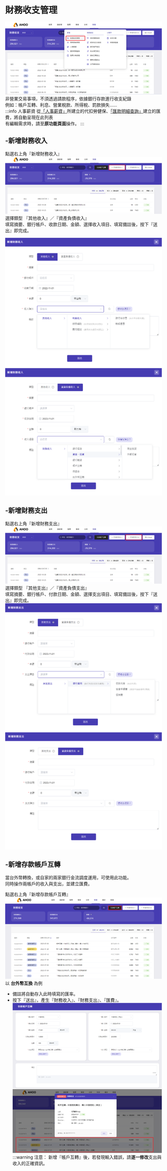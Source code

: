 # 財務收支管理

![財務收支管理](./variable.png)
非營業交易事項，不須透過請款程序，依據銀行存款進行收支紀錄  
例如：帳戶互轉、利息、營業稅款、所得稅、罰款損失……  
:::info 人事薪資
從[「人事薪資」](/finance/finance/salary/)所建立的代扣勞健保、[「匯款明細查詢」](/finance/finance/remittances/)建立的匯費，將自動呈現在此列表<br/>
有編輯需求時，請至**原功能頁面**操作。
:::

## -新增財務收入

點選右上角『新增財務收入』  
![新增財務收入](./income-1.png)
選擇類型 『其他收入』／『資產負債收入』  
填寫摘要、銀行帳戶、收款日期、金額、選擇收入項目、填寫備註後，按下『送出』即完成。

![其他收入](./income-2.png)
![資產負債收入](./income-3.png)

## -新增財務支出

點選右上角『新增財務支出』  
![新增財務支出](./expend-1.png)
選擇類型 『其他支出』／『資產負債支出』  
填寫摘要、銀行帳戶、付款日期、金額、選擇支出項目、填寫備註後，按下『送出』即完成。  
![其他支出](./expend-2.png)
![資產負債支出](./expend-3.png)

## -新增存款帳戶互轉

當台外幣轉換，或自家的兩家銀行金流調度運用，可使用此功能。  
同時操作兩帳戶的收入與支出，並建立匯費。 <br>

點選右上角『新增存款帳戶互轉』  
![帳戶互轉](./bank-transfer-1.png)  
以 **台外幣互換** 為例

- 備註將自動存入此時填寫的匯率。
- 按下『送出』，產生『財務收入』、『財務支出』、『匯費』。  
  ![帳戶互轉](./bank-transfer-2.png)
  ![帳戶互轉](./bank-transfer-3.png)
  :::warning 注意：
  新增『帳戶互轉』後，若發現輸入錯誤，請**逐一修改**支出與收入的正確資訊。
